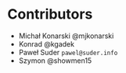 # Contributors

* Michał Konarski @mjkonarski
* Konrad @kgadek
* Paweł Suder `pawel@suder.info`
* Szymon @showmen15
